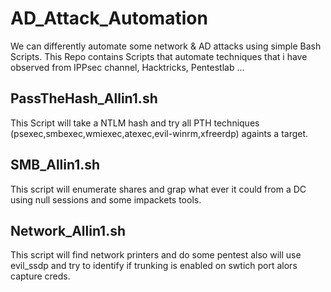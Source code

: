 # AD_Attack_Automation
We can differently automate some network &amp; AD attacks using simple Bash Scripts.
This Repo contains Scripts that automate techniques that i have observed from IPPsec channel, Hacktricks, Pentestlab ...

## PassTheHash_Allin1.sh

This Script will take a NTLM hash and try all PTH techniques (psexec,smbexec,wmiexec,atexec,evil-winrm,xfreerdp) againts a target.

## SMB_Allin1.sh

This script will enumerate shares and grap what ever it could from a DC using null sessions and some impackets tools.

## Network_Allin1.sh

This script will find network printers and do some pentest also will use evil_ssdp and try to identify if trunking is enabled on swtich port alors capture creds.
